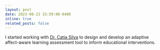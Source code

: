 ```yaml
---
layout: post
date: 2023-08-23 15:59:00-0400
inline: true
related_posts: false
---
```


I started working with [Dr. Catia Silva](https://faculty.eng.ufl.edu/catia-silva/bio/) to design and develop an adaptive affect-aware learning assessment tool to inform educational interventions.
